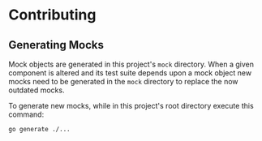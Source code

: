 # Contributing

## Generating Mocks

Mock objects are generated in this project's `mock` directory. When a given 
component is altered and its test suite depends upon a mock object new mocks 
need to be generated in the `mock` directory to replace the now outdated mocks. 

To generate new mocks, while in this project's root directory execute this 
command:

```shell
go generate ./...
```
